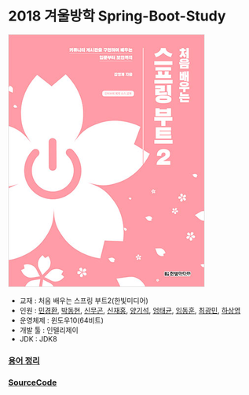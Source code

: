 ﻿# 2018 겨울방학 Spring-Boot-Study

![교재](/1.jpg)


 - 교재 : 처음 배우는 스프링 부트2(한빛미디어)
 - 인원 : [민경환](https://www.github.com/ber01), [박동현](https://www.github.com/pdh6547), [신무곤](https://www.github.com/mkshin96), [신재홍](https://www.github.com/woghd9072), [양기석](https://www.github.com/yks095), [엄태균](https://www.github.com/etg6550), [임동훈](https://www.github.com/dongh9508), [최광민](https://www.github.com/rhkd4560), [하상엽](https://www.github.com/hagome0)
 - 운영체제 : 윈도우10(64비트)
 - 개발 툴 : 인텔리제이
 - JDK : JDK8

### [용어 정리](https://github.com/mkshin96/study-spring-boot/tree/master/%EC%9A%A9%EC%96%B4%20%EC%A0%95%EB%A6%AC)

### [SourceCode](https://github.com/mkshin96/study-spring-boot/tree/master/Spring-Boot-Community-Web)
